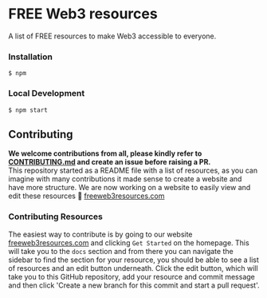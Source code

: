# FREE Web3 resources

A list of FREE resources to make Web3 accessible to everyone.

### Installation

```
$ npm
```

### Local Development

```
$ npm start
```


## Contributing
**We welcome contributions from all, please kindly refer to [CONTRIBUTING.md](https://github.com/FrancescoXX/free-Web3-resources/blob/main/CONTRIBUTING.md) and create an issue before raising a PR.** 
<br>
This repository started as a README file with a list of resources, as you can imagine with many contributions it made sense to create a website and have more structure. We are now working on a website to easily view and edit these resources 🔗 [freeweb3resources.com](https://www.freeweb3resources.com/)

### Contributing Resources
The easiest way to contribute is by going to our website [freeweb3resources.com](https://www.freeweb3resources.com/) and clicking `Get Started` on the homepage. This will take you to the `docs` section and from there you can navigate the sidebar to find the section for your resource, you should be able to see a list of resources and an edit button underneath. Click the edit button, which will take you to this GitHub repository, add your resource and commit message and then click 'Create a new branch for this commit and start a pull request'.
